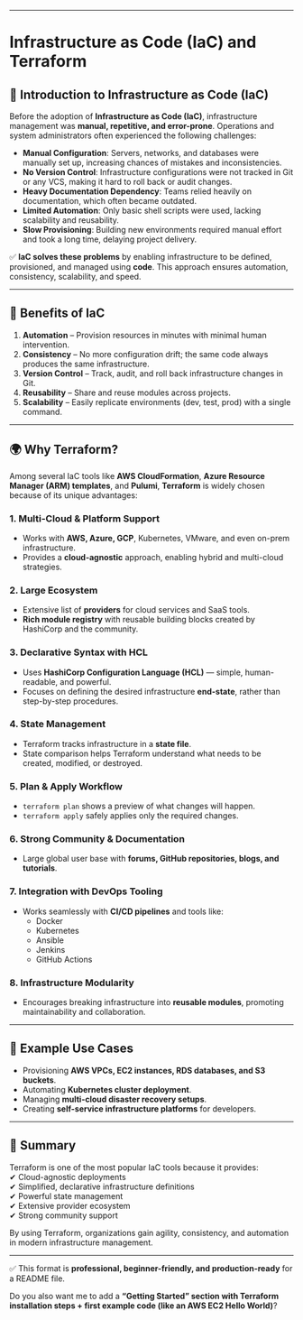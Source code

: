 ***

# Infrastructure as Code (IaC) and Terraform

## 📌 Introduction to Infrastructure as Code (IaC)
Before the adoption of **Infrastructure as Code (IaC)**, infrastructure management was **manual, repetitive, and error-prone**. Operations and system administrators often experienced the following challenges:

- **Manual Configuration**: Servers, networks, and databases were manually set up, increasing chances of mistakes and inconsistencies.  
- **No Version Control**: Infrastructure configurations were not tracked in Git or any VCS, making it hard to roll back or audit changes.  
- **Heavy Documentation Dependency**: Teams relied heavily on documentation, which often became outdated.  
- **Limited Automation**: Only basic shell scripts were used, lacking scalability and reusability.  
- **Slow Provisioning**: Building new environments required manual effort and took a long time, delaying project delivery.  

✅ **IaC solves these problems** by enabling infrastructure to be defined, provisioned, and managed using **code**. This approach ensures automation, consistency, scalability, and speed.

***

## 🚀 Benefits of IaC
1. **Automation** – Provision resources in minutes with minimal human intervention.  
2. **Consistency** – No more configuration drift; the same code always produces the same infrastructure.  
3. **Version Control** – Track, audit, and roll back infrastructure changes in Git.  
4. **Reusability** – Share and reuse modules across projects.  
5. **Scalability** – Easily replicate environments (dev, test, prod) with a single command.  

***

## 🌍 Why Terraform?
Among several IaC tools like **AWS CloudFormation**, **Azure Resource Manager (ARM) templates**, and **Pulumi**, **Terraform** is widely chosen because of its unique advantages:

### 1. Multi-Cloud & Platform Support
- Works with **AWS, Azure, GCP**, Kubernetes, VMware, and even on-prem infrastructure.  
- Provides a **cloud-agnostic** approach, enabling hybrid and multi-cloud strategies.

### 2. Large Ecosystem
- Extensive list of **providers** for cloud services and SaaS tools.  
- **Rich module registry** with reusable building blocks created by HashiCorp and the community.  

### 3. Declarative Syntax with HCL
- Uses **HashiCorp Configuration Language (HCL)** — simple, human-readable, and powerful.  
- Focuses on defining the desired infrastructure **end-state**, rather than step-by-step procedures.  

### 4. State Management
- Terraform tracks infrastructure in a **state file**.  
- State comparison helps Terraform understand what needs to be created, modified, or destroyed.  

### 5. Plan & Apply Workflow
- `terraform plan` shows a preview of what changes will happen.  
- `terraform apply` safely applies only the required changes.  

### 6. Strong Community & Documentation
- Large global user base with **forums, GitHub repositories, blogs, and tutorials**.  

### 7. Integration with DevOps Tooling
- Works seamlessly with **CI/CD pipelines** and tools like:
  - Docker
  - Kubernetes
  - Ansible
  - Jenkins
  - GitHub Actions  

### 8. Infrastructure Modularity
- Encourages breaking infrastructure into **reusable modules**, promoting maintainability and collaboration.  

***

## 🧩 Example Use Cases
- Provisioning **AWS VPCs, EC2 instances, RDS databases, and S3 buckets**.  
- Automating **Kubernetes cluster deployment**.  
- Managing **multi-cloud disaster recovery setups**.  
- Creating **self-service infrastructure platforms** for developers.  

***

## 📖 Summary
Terraform is one of the most popular IaC tools because it provides:  
✔ Cloud-agnostic deployments  
✔ Simplified, declarative infrastructure definitions  
✔ Powerful state management  
✔ Extensive provider ecosystem  
✔ Strong community support  

By using Terraform, organizations gain agility, consistency, and automation in modern infrastructure management.  

***

✅ This format is **professional, beginner-friendly, and production-ready** for a README file.  

Do you also want me to add a **“Getting Started” section with Terraform installation steps + first example code (like an AWS EC2 Hello World)**?
